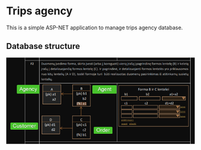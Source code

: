 # Trips agency

This is a simple ASP-NET application to manage trips agency database.

## Database structure

![F2 form](/docs/images/db_lab2.png)
